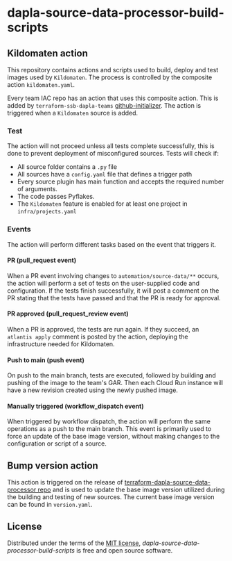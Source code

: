 # dapla-source-data-processor-build-scripts

## Kildomaten action

This repository contains actions and scripts used to build, deploy and test images used by `Kildomaten`. The
process is controlled by the composite action `kildomaten.yaml`.

Every team IAC repo has an action that uses this composite action.
This is added
by `terraform-ssb-dapla-teams` [github-initializer](https://github.com/statisticsnorway/terraform-ssb-dapla-teams/tree/main/github/init#github-initializer).
The action is triggered when a `Kildomaten` source is added.

### Test

The action will not proceed unless all tests complete successfully, this is done to prevent deployment of misconfigured sources.
Tests will check if:

- All source folder contains a `.py` file
- All sources have a `config.yaml` file that defines a trigger path
- Every source plugin has main function and accepts the required number of arguments.
- The code passes Pyflakes.
- The `Kildomaten` feature is enabled for at least one project in `infra/projects.yaml`

### Events

The action will perform different tasks based on the event that triggers it.

#### PR (pull_request event)

When a PR event involving changes to `automation/source-data/**` occurs, the action will perform a set of tests on the
user-supplied code and configuration. If the tests finish successfully, it will post a comment on the PR stating that
the tests have passed and that the PR is ready for approval.

#### PR approved (pull_request_review event)

When a PR is approved, the tests are run again. If they succeed, an `atlantis apply` comment is posted by the action,
deploying the infrastructure needed for Kildomaten.

#### Push to main (push event)

On push to the main branch, tests are executed, followed by building and pushing of the image to the team's GAR.
Then each Cloud Run instance will have a new revision created using the newly pushed image.

#### Manually triggered (workflow_dispatch event)

When triggered by workflow dispatch, the action will perform the same operations as a push to the main branch. This
event is primarily used to force an update of the base image version, without making changes to the configuration or
script of a source.

## Bump version action

This action is triggered on the release
of [terraform-dapla-source-data-processor repo](https://github.com/statisticsnorway/terraform-dapla-source-data-processor)
and is used to update the base image version utilized during the building and testing of new sources. The current base
image version can be found in `version.yaml`.

## License

Distributed under the terms of the [MIT license][license],
_dapla-source-data-processor-build-scripts_ is free and open source software.

<!-- github-only -->

[license]: https://github.com/statisticsnorway/ssb-project-cli/blob/main/LICENSE
